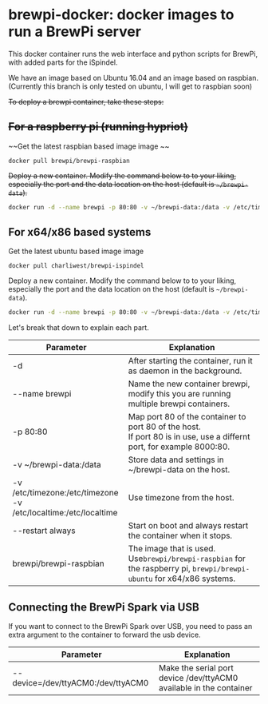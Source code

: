 # brewpi-docker: docker images to run a BrewPi server

This docker container runs the web interface and python scripts for BrewPi, with added parts for the iSpindel.

We have an image based on Ubuntu 16.04 and an image based on raspbian. (Currently this branch is only tested on ubuntu, I will get to raspbian soon)

~~To deploy a brewpi container, take these steps:~~

~~For a raspberry pi (running hypriot)~~
------------------------------------
~~Get the latest raspbian based image image ~~
```
docker pull brewpi/brewpi-raspbian
```
~~Deploy a new container. Modify the command below to to your liking, especially the port and the data location on the host (default is `~/brewpi-data`).~~
``` bash
docker run -d --name brewpi -p 80:80 -v ~/brewpi-data:/data -v /etc/timezone:/etc/timezone -v /etc/localtime:/etc/localtime --restart always brewpi/brewpi-raspbian
```

For x64/x86 based systems
-------------------------

Get the latest ubuntu based image image 
```
docker pull charliwest/brewpi-ispindel
```
Deploy a new container. Modify the command below to to your liking, especially the port and the data location on the host (default is `~/brewpi-data`).
``` bash
docker run -d --name brewpi -p 80:80 -v ~/brewpi-data:/data -v /etc/timezone:/etc/timezone -v /etc/localtime:/etc/localtime --restart always charliwest/brewpi-ispindel
```



Let's break that down to explain each part.


| Parameter               | Explanation                                                                                                               |
|-------------------------|---------------------------------------------------------------------------------------------------------------------------|
| -d                      | After starting the container, run it as daemon in the background.                                                         |
| --name brewpi           | Name the new container brewpi, modify this you are running multiple brewpi containers.                                    |
| -p 80:80                | Map port 80 of the container to port 80 of the host. <br> If port 80 is in use, use a differnt port, for example 8000:80. |
| -v ~/brewpi-data:/data  | Store data and settings in ~/brewpi-data on the host.                                                                     |
|-v /etc/timezone:/etc/timezone <br> -v /etc/localtime:/etc/localtime | Use timezone from the host.                                                   |
| --restart always        | Start on boot and always restart the container when it stops.                                                             |
| brewpi/brewpi-raspbian  | The image that is used. Use`brewpi/brewpi-raspbian` for the raspberry pi, `brewpi/brewpi-ubuntu` for x64/x86 systems.     |


Connecting the BrewPi Spark via USB
-----------------------------------
If you want to connect to the BrewPi Spark over USB, you need to pass an extra argument to the container to forward the usb device.

| Parameter                              | Explanation                                                                                                |
|----------------------------------------|------------------------------------------------------------------------------------------------------------|
| --device=/dev/ttyACM0:/dev/ttyACM0     | Make the serial port device /dev/ttyACM0 available in the container                                        |
